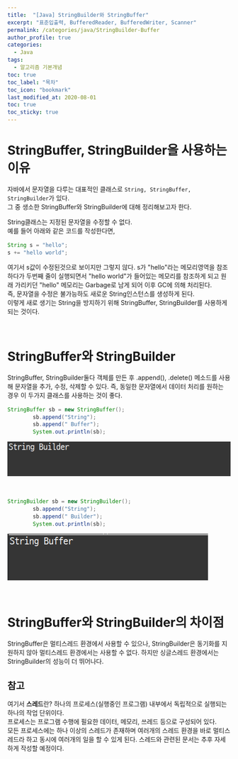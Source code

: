 ```yaml
---
title:  "[Java] StringBuilder와 StringBuffer"
excerpt: "표준입출력, BufferedReader, BufferedWriter, Scanner"
permalink: /categories/java/StringBuilder-Buffer
author_profile: true
categories:
  - Java
tags:
  - 알고리즘 기본개념
toc: true
toc_label: "목차"
toc_icon: "bookmark"
last_modified_at: 2020-08-01
toc: true
toc_sticky: true
---
```


# StringBuffer, StringBuilder을 사용하는 이유
자바에서 문자열을 다루는 대표적인 클래스로 `String, StringBuffer, StringBuilder`가 있다.  
그 중 생소한 StringBuffer와 StringBuilder에 대해 정리해보고자 한다.   

String클래스는 지정된 문자열을 수정할 수 없다.  
예를 들어 아래와 같은 코드를 작성한다면,
```java
String s = "hello";
s += "hello world";
```
여기서 s값이 수정된것으로 보이지만 그렇지 않다. s가 "hello"라는 메모리영역을 참조하다가 두번째 줄이 실행되면서 "hello world"가 들어있는 메모리를 참조하게 되고 원래 가리키던 "hello" 메모리는 Garbage로 남게 되어 이후 GC에 의해 처리된다.  
즉, 문자열을 수정은 불가능하도 새로운 String인스턴스를 생성하게 된다.  
이렇게 새로 생기는 String을 방지하기 위해 StringBuffer, StringBuilder를 사용하게 되는 것이다.

<br/>

# StringBuffer와 StringBuilder
StringBuffer, StringBuilder둘다 객체를 만든 후 .append(), .delete() 메소드를 사용해 문자열을 추가, 수정, 삭제할 수 있다. 즉, 동일한 문자열에서 데이터 처리를 원하는 경우 이 두가지 클래스를 사용하는 것이 좋다.  
```java
StringBuffer sb = new StringBuffer();
		sb.append("String");
		sb.append(" Buffer");
		System.out.println(sb);
```
![syste-in.png](/assets/images/stringbuilder.PNG)    

<br/>

```java
StringBuilder sb = new StringBuilder();
		sb.append("String");
		sb.append(" Builder");
		System.out.println(sb);
```
![syste-in.png](/assets/images/stringbuffer.PNG)    

<br/>

# StringBuffer와 StringBuilder의 차이점
StringBuffer은 멀티스레드 환경에서 사용할 수 있으나, StringBuilder은 동기화를 지원하지 않아 멀티스레드 환경에서는 사용할 수 없다. 하지만 싱글스레드 환경에서는 StringBuilder의 성능이 더 뛰어나다.

## 참고
여기서 **스레드**란?
하나의 프로세스(실행중인 프로그램) 내부에서 독립적으로 실행되는 하나의 작업 단위이다.    
프로세스는 프로그램 수행에 필요한 데이터, 메모리, 쓰레드 등으로 구성되어 있다.  
모든 프로세스에는 하나 이상의 스레드가 존재하며 여러개의 스레드 환경을 바로 멀티스레드라 하고 동시에 여러개의 일을 할 수 있게 된다. 스레드와 관련된 문서는 추후 자세하게 작성할 예정이다.  

